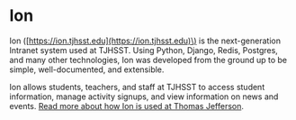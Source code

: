 # Ion

Ion \([https://ion.tjhsst.edu](https://ion.tjhsst.edu)\) is the next-generation Intranet system used at TJHSST.  Using Python, Django, Redis, Postgres, and many other technologies, Ion was developed from the ground up to be simple, well-documented, and extensible.

 Ion allows students, teachers, and staff at TJHSST to access student information, manage activity signups, and view information on news and events. [Read more about how Ion is used at Thomas Jefferson](https://ion.tjhsst.edu/about).

